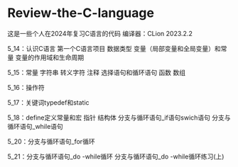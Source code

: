 # Review-the-C-language
这是一些个人在2024年复习C语言的代码
编译器：CLion 2023.2.2

5_14：认识C语言 第一个C语言项目 数据类型 变量（局部变量和全局变量）和常量 变量的作用域和生命周期

5_15：常量 字符串 转义字符 注释 选择语句和循环语句 函数 数组

5_16：操作符

5_17：关键词typedef和static

5_18：define定义常量和宏 指针 结构体 分支与循环语句_if语句swich语句 分支与循环语句_while语句

5_20：分支与循环语句_for循环

5_21：分支与循环语句_do -while循环 分支与循环语句_do -while循环练习(上)
